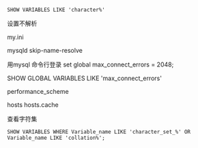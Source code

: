 
```
SHOW VARIABLES LIKE 'character%'
```


设置不解析

my.ini

mysqld
skip-name-resolve

用mysql 命令行登录
set global max_connect_errors = 2048;


SHOW GLOBAL VARIABLES LIKE 'max_connect_errors'

performance_scheme

hosts
hosts.cache


查看字符集
```
SHOW VARIABLES WHERE Variable_name LIKE 'character_set_%' OR Variable_name LIKE 'collation%';
```